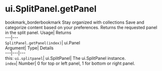  
#  ui.SplitPanel.getPanel 
bookmark_borderbookmark Stay organized with collections  Save and categorize content based on your preferences.
Returns the requested panel in the split panel. 
Usage| Returns  
---|---  
`SplitPanel.getPanel(index)`| ui.Panel  
Argument| Type| Details  
---|---|---  
this: `ui.splitpanel`| ui.SplitPanel| The ui.SplitPanel instance.  
`index`| Number| 0 for top or left panel, 1 for bottom or right panel.  
